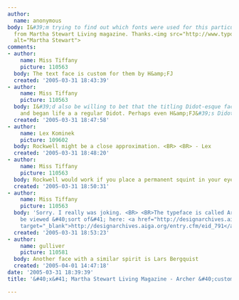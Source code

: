 ```yaml
---
author:
  name: anonymous
body: I&#39;m trying to find out which fonts were used for this particular article
  from Martha Stewart Living magazine. Thanks.<img src="http://www.typophile.com/forums/messages/83/68501.jpg"
  alt="Martha Stewart">
comments:
- author:
    name: Miss Tiffany
    picture: 110563
  body: The text face is custom for them by H&amp;FJ
  created: '2005-03-31 18:43:39'
- author:
    name: Miss Tiffany
    picture: 110563
  body: I&#39;d also be willing to bet that the titling Didot-esque face is custom
    and began life a a regular Didot. Perhaps even H&amp;FJ&#39;s Didot.
  created: '2005-03-31 18:47:58'
- author:
    name: Lex Kominek
    picture: 109602
  body: Rockwell might be a close approximation. <BR> <BR> - Lex
  created: '2005-03-31 18:48:20'
- author:
    name: Miss Tiffany
    picture: 110563
  body: Rockwell would work if you place a permanent squint in your eyes. ;^&#41;
  created: '2005-03-31 18:50:31'
- author:
    name: Miss Tiffany
    picture: 110563
  body: 'Sorry. I really was joking. <BR> <BR>The typeface is called Archer and can
    be viewed &#40;sort of&#41; here: <a href="http://designarchives.aiga.org/entry.cfm/eid_791"
    target="_blank">http://designarchives.aiga.org/entry.cfm/eid_791</a>'
  created: '2005-03-31 18:53:23'
- author:
    name: gulliver
    picture: 110581
  body: Another face with a similar spirit is Lars Bergquist
  created: '2005-04-01 14:47:18'
date: '2005-03-31 18:39:39'
title: '&#40;x&#41; Martha Stewart Living Magazine - Archer &#40;custom&#41; {Tiff}'

---
```

